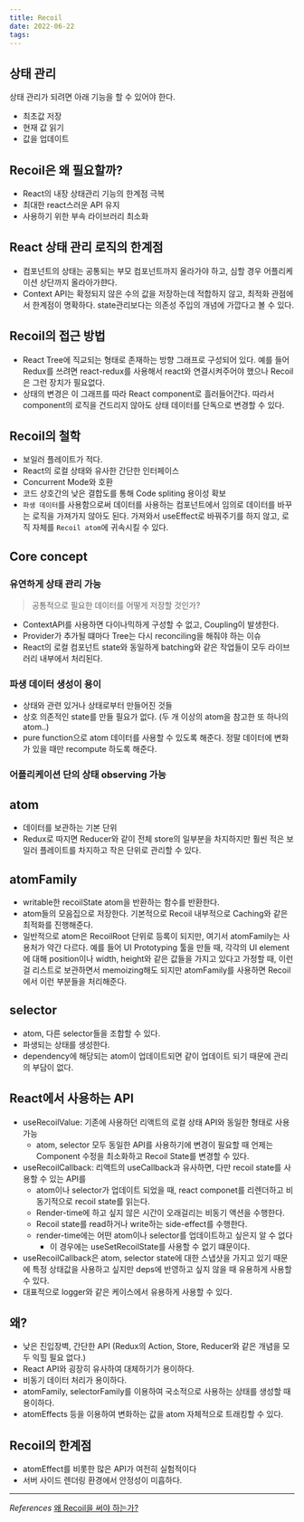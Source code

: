 ```yaml
---
title: Recoil
date: 2022-06-22
tags:
---
```


## 상태 관리

상태 관리가 되려면 아래 기능을 할 수 있어야 한다.

- 최초값 저장
- 현재 값 읽기
- 값을 업데이트

## Recoil은 왜 필요할까?

- React의 내장 상태관리 기능의 한계점 극복
- 최대한 react스러운 API 유지
- 사용하기 위한 부속 라이브러리 최소화

## React 상태 관리 로직의 한계점

- 컴포넌트의 상태는 공통되는 부모 컴포넌트까지 올라가야 하고, 심할 경우 어플리케이션 상단까지 올라아가햔다.
- Context API는 확정되지 않은 수의 값을 저장하는데 적합하지 않고, 최적화 관점에서 한계점이 명확하다. state관리보다는 의존성 주입의 개념에 가깝다고 볼 수 있다.

## Recoil의 접근 방법

- React Tree에 직교되는 형태로 존재하는 방향 그래프로 구성되어 있다. 예를 들어 Redux를 쓰려면 react-redux를 사용해서 react와 연결시켜주어야 했으나 Recoil은 그런 장치가 필요없다.
- 상태의 변경은 이 그래프를 따라 React component로 흘러들어간다. 따라서 component의 로직을 건드리지 않아도 상태 데이터를 단독으로 변경할 수 있다.

## Recoil의 철학

- 보일러 플레이트가 적다.
- React의 로컬 상태와 유사한 간단한 인터페이스
- Concurrent Mode와 호환
- 코드 상호간의 낮은 결합도를 통해 Code spliting 용이성 확보
- `파생 데이터`를 사용함으로써 데이터를 사용하는 컴포넌트에서 임의로 데이터를 바꾸는 로직을 가져가지 않아도 된다. 가져와서 useEffect로 바꿔주기를 하지 않고, 로직 자체를 `Recoil atom`에 귀속시킬 수 있다.

## Core concept

### 유연하게 상태 관리 가능

> 공통적으로 필요한 데이터를 어떻게 저장할 것인가?

- ContextAPI를 사용하면 다이나믹하게 구성할 수 없고, Coupling이 발생한다.
- Provider가 추가될 떄마다 Tree는 다시 reconciling을 해줘야 하는 이슈
- React의 로컬 컴포넌트 state와 동일하게 batching와 같은 작업들이 모두 라이브러리 내부에서 처리된다.

### 파생 데이터 생성이 용이

- 상태와 관련 있거나 상태로부터 만들어진 것들
- 상호 의존적인 state를 만들 필요가 없다. (두 개 이상의 atom을 참고한 또 하나의 atom..)
- pure function으로 atom 데이터를 사용할 수 있도록 해준다. 정말 데이터에 변화가 있을 때만 recompute 하도록 해준다.

### 어플리케이션 단의 상태 observing 가능

## atom

- 데이터를 보관하는 기본 단위
- Redux로 따지면 Reducer와 같이 전체 store의 일부분을 차지하지만 훨씬 적은 보일러 플레이트를 차지하고 작은 단위로 관리할 수 있다.

## atomFamily

- writable한 recoilState atom을 반환하는 함수를 반환한다.
- atom들의 모음집으로 저장한다. 기본적으로 Recoil 내부적으로 Caching와 같은 최적화를 진행해준다.
- 일반적으로 atom은 RecoilRoot 단위로 등록이 되지만, 여기서 atomFamily는 사용처가 약간 다르다. 예를 들어 UI Prototyping 툴을 만들 때, 각각의 UI element에 대해 position이나 width, height와 같은 값들을 가지고 있다고 가정할 때, 이런걸 리스트로 보관하면서 memoizing해도 되지만 atomFamily를 사용하면 Recoil에서 이런 부분들을 처리해준다.

## selector

- atom, 다른 selector들을 조합할 수 있다.
- 파생되는 상태를 생성한다.
- dependency에 해당되는 atom이 업데이트되면 같이 업데이트 되기 때문에 관리의 부담이 없다.

## React에서 사용하는 API

- useRecoilValue: 기존에 사용하던 리액트의 로컬 상태 API와 동일한 형태로 사용 가능
  - atom, selector 모두 동일한 API를 사용하기에 변경이 필요할 때 언제는 Component 수정을 최소화하고 Recoil State를 변경할 수 있다.
- useRecoilCallback: 리액트의 useCallback과 유사하면, 다만 recoil state를 사용할 수 있는 API를
  - atom이나 selector가 업데이트 되었을 때, react componet를 리렌더하고 비동기적으로 recoil state를 읽는다.
  - Render-time에 하고 싶지 않은 시간이 오래걸리는 비동기 액션을 수행한다.
  - Recoil state를 read하거나 write하는 side-effect를 수행한다.
  - render-time에는 어떤 atom이나 selector를 업데이트하고 싶은지 알 수 없다
    - 이 경우에는 useSetRecoilState를 사용할 수 없기 떄문이다.
- useRecoilCallback은 atom, selector state에 대한 스냅샷을 가지고 있기 때문에 특정 상태값을 사용하고 싶지만 deps에 반영하고 싶지 않을 때 유용하게 사용할 수 있다.
- 대표적으로 logger와 같은 케이스에서 유용하게 사용할 수 있다.

## 왜?

- 낮은 진입장벽, 간단한 API (Redux의 Action, Store, Reducer와 같은 개념을 모두 익힐 필요 없다.)
- React API와 굉장히 유사하여 대체하기가 용이하다.
- 비동기 데이터 처리가 용이하다.
- atomFamily, selectorFamily를 이용하여 국소적으로 사용하는 상태를 생성할 때 용이하다.
- atomEffects 등을 이용하여 변화하는 값을 atom 자체적으로 트래킹할 수 있다.

## Recoil의 한계점

- atomEffect를 비롯한 많은 API가 여전히 실험적이다
- 서버 사이드 렌더링 환경에서 안정성이 미흡하다.

---

_References_
[왜 Recoil을 써야 하는가?](https://www.youtube.com/watch?v=H10KNVxF6_s&t=180s)
